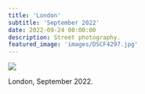 ```yaml
---
title: 'London'
subtitle: 'September 2022'
date: 2022-09-24 00:00:00
description: Street photography.
featured_image: 'images/DSCF4297.jpg'
---
```


![]({{site.baseurl}}/images/DSCF4297.jpg)

London, September 2022.

